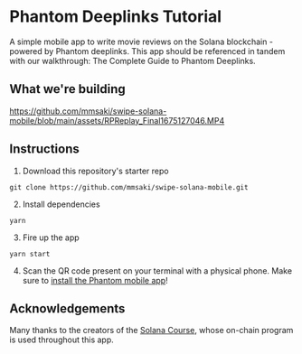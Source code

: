 # Phantom Deeplinks Tutorial

A simple mobile app to write movie reviews on the Solana blockchain - powered by Phantom deeplinks. This app should be referenced in tandem with our walkthrough: The Complete Guide to Phantom Deeplinks.

## What we're building

https://github.com/mmsaki/swipe-solana-mobile/blob/main/assets/RPReplay_Final1675127046.MP4

## Instructions

1. Download this repository's starter repo
```
git clone https://github.com/mmsaki/swipe-solana-mobile.git
```
2. Install dependencies
```
yarn
```
3. Fire up the app
```
yarn start
```
4. Scan the QR code present on your terminal with a physical phone. Make sure to [install the Phantom mobile app](https://phantom.app/download)!


## Acknowledgements

Many thanks to the creators of the [Solana Course](https://github.com/Unboxed-Software/solana-course), whose on-chain program is used throughout this app.
